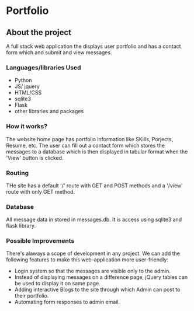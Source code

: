 # Portfolio
## About the project
A full stack web application the displays user portfolio and has a contact form which and submit and view messages.
### Languages/libraries Used
- Python
- JS/ jquery
- HTML/CSS
- sqlite3
- Flask
- other libraries and packages
### How it works?
The website home page has portfolio information like SKills, Porjects, Resume, etc. The user can fill out a contact form which stores the messages to a database which is then displayed in tabular format when the 'View' button is clicked.
### Routing
THe site has a default '/' route with GET and POST methods and a '/view' route with only GET method.
### Database
All message data in stored in messages.db. It is access using sqlite3 and flask library. 
### Possible Improvements
There's alaways a scope of development in any project. We can add the following features to make this web-application more user-friendly:

- Login system so that the messages are visible only to the admin.
- Instead of displaying messages on a difference page, jQuery tables can be used to display it on same page.
- Adding interactive Blogs to the site through which Admin can post to their portfolio.
- Automating form responses to admin email.

